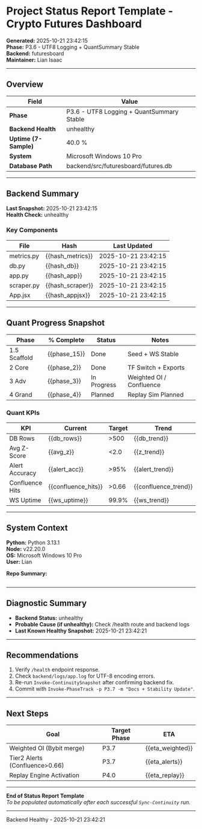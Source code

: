 # Project Status Report Template - Crypto Futures Dashboard

**Generated:** 2025-10-21 23:42:15  
**Phase:** P3.6 - UTF8 Logging + QuantSummary Stable  
**Backend:** futuresboard  
**Maintainer:** Lian Isaac  

---

## Overview

| Field | Value |
|-------|-------|
| **Phase** | P3.6 - UTF8 Logging + QuantSummary Stable |
| **Backend Health** | unhealthy |
| **Uptime (7-Sample)** | 40.0 % |
| **System** | Microsoft Windows 10 Pro |
| **Database Path** | backend/src/futuresboard/futures.db |

---

## Backend Summary

**Last Snapshot:** 2025-10-21 23:42:15  
**Health Check:** unhealthy  

### Key Components
| File | Hash | Last Updated |
|------|------|---------------|
| metrics.py | {{hash_metrics}} | 2025-10-21 23:42:15 |
| db.py | {{hash_db}} | 2025-10-21 23:42:15 |
| app.py | {{hash_app}} | 2025-10-21 23:42:15 |
| scraper.py | {{hash_scraper}} | 2025-10-21 23:42:15 |
| App.jsx | {{hash_appjsx}} | 2025-10-21 23:42:15 |

---

## Quant Progress Snapshot

| Phase | % Complete | Status | Notes |
|--------|-------------|--------|--------|
| 1.5 Scaffold | {{phase_15}} | Done | Seed + WS Stable |
| 2 Core | {{phase_2}} | Done | TF Switch + Exports |
| 3 Adv | {{phase_3}} | In Progress | Weighted OI / Confluence |
| 4 Grand | {{phase_4}} | Planned | Replay Sim Planned |

### Quant KPIs
| KPI | Current | Target | Trend |
|------|----------|---------|--------|
| DB Rows | {{db_rows}} | >500 | {{db_trend}} |
| Avg Z-Score | {{avg_z}} | <2.0 | {{z_trend}} |
| Alert Accuracy | {{alert_acc}} | >95% | {{alert_trend}} |
| Confluence Hits | {{confluence_hits}} | >0.66 | {{confluence_trend}} |
| WS Uptime | {{ws_uptime}} | 99.9% | {{ws_trend}} |

---

## System Context

**Python:** Python 3.13.1  
**Node:** v22.20.0  
**OS:** Microsoft Windows 10 Pro  
**User:** Lian  

**Repo Summary:**  
```text

```

---

## Diagnostic Summary

- **Backend Status:** unhealthy  
- **Probable Cause (if unhealthy):** Check /health route and backend logs  
- **Last Known Healthy Snapshot:** 2025-10-21 23:42:21  

---

## Recommendations

1. Verify `/health` endpoint response.  
2. Check `backend/logs/app.log` for UTF-8 encoding errors.  
3. Re-run `Invoke-ContinuitySnapshot` after confirming backend fix.  
4. Commit with `Invoke-PhaseTrack -p P3.7 -m "Docs + Stability Update"`.  

---

## Next Steps

| Goal | Target Phase | ETA |
|------|----------------|-----|
| Weighted OI (Bybit merge) | P3.7 | {{eta_weighted}} |
| Tier2 Alerts (Confluence>0.66) | P3.7 | {{eta_alerts}} |
| Replay Engine Activation | P4.0 | {{eta_replay}} |

---

**End of Status Report Template**  
*To be populated automatically after each successful `Sync-Continuity` run.*

---
Backend Healthy - 2025-10-21 23:42:21

